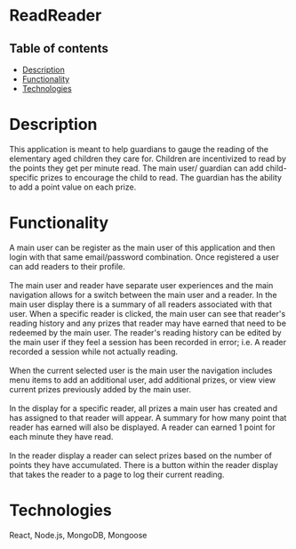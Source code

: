 # ReadReader

## Table of contents

- [Description](#description)
- [Functionality](#functionality)
- [Technologies](#technologies)

# Description

This application is meant to help guardians to gauge the reading of the elementary aged children they care for. Children are incentivized to read by the points they get per minute read. The main user/ guardian can add child-specific prizes to encourage the child to read. The guardian has the ability to add a point value on each prize.

# Functionality

A main user can be register as the main user of this application and then login with that same email/password combination.
Once registered a user can add readers to their profile.\
<br />
The main user and reader have separate user experiences and the main navigation allows for a switch between the main user and a reader.
In the main user display there is a summary of all readers associated with that user. When a specific reader is clicked, the main user can see that reader's reading history and any prizes that reader may have earned that need to be redeemed by the main user. The reader's reading history can be edited by the main user if they feel a session has been recorded in error; i.e. A reader recorded a session while not actually reading.\
<br />
When the current selected user is the main user the navigation includes menu items to add an additional user, add additional prizes, or view view current prizes previously added by the main user.\
<br />
In the display for a specific reader, all prizes a main user has created and has assigned to that reader will appear. A summary for how many point that reader has earned will also be displayed. A reader can earned 1 point for each minute they have read.\
<br />
In the reader display a reader can select prizes based on the number of points they have accumulated. There is a button within the reader display that takes the reader to a page to log their current reading.

# Technologies

React, Node.js, MongoDB, Mongoose
